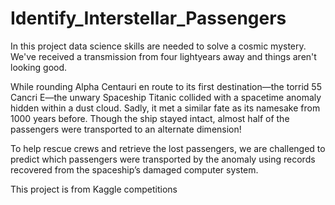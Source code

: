 # Identify_Interstellar_Passengers

In this project data science skills are needed to solve a cosmic mystery. We've received a transmission from four lightyears away and things aren't looking good.

While rounding Alpha Centauri en route to its first destination—the torrid 55 Cancri E—the unwary Spaceship Titanic collided with a spacetime anomaly hidden within a dust cloud. Sadly, it met a similar fate as its namesake from 1000 years before. Though the ship stayed intact, almost half of the passengers were transported to an alternate dimension!

To help rescue crews and retrieve the lost passengers, we are challenged to predict which passengers were transported by the anomaly using records recovered from the spaceship’s damaged computer system.

This project is from Kaggle competitions
